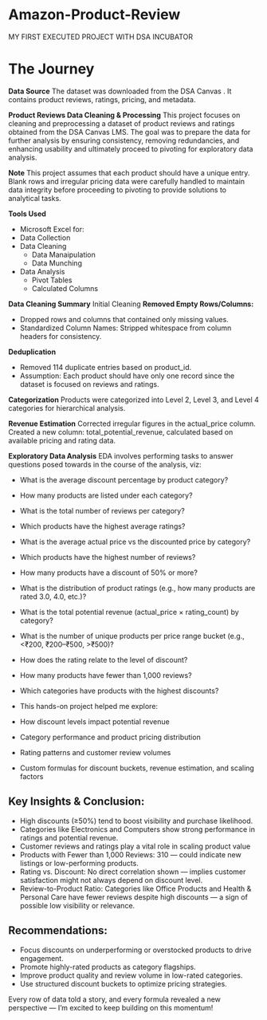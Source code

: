# Amazon-Product-Review
MY FIRST EXECUTED PROJECT WITH DSA INCUBATOR
# The Journey

**Data Source**
The dataset was downloaded from the DSA Canvas . It contains product reviews, ratings, pricing, and metadata.

**Product Reviews Data Cleaning & Processing**
This project focuses on cleaning and preprocessing a dataset of product reviews and ratings obtained from the DSA Canvas LMS. The goal was to prepare the data for further analysis by ensuring consistency, removing redundancies, and enhancing usability and ultimately proceed to pivoting for exploratory data analysis.

**Note**
This project assumes that each product should have a unique entry.
Blank rows and irregular pricing data were carefully handled to maintain data integrity before proceeding to pivoting to provide solutions to analytical tasks.

**Tools Used**
- Microsoft Excel for:
 - Data Collection
 - Data Cleaning
    - Data Manaipulation
    - Data Munching
 - Data Analysis
   - Pivot Tables
   - Calculated Columns

 **Data Cleaning Summary**
Initial Cleaning
**Removed Empty Rows/Columns:**
- Dropped rows and columns that contained only missing values.
- Standardized Column Names: Stripped whitespace from column headers for consistency.

**Deduplication**
- Removed 114 duplicate entries based on product_id.
- Assumption: Each product should have only one record since the dataset is focused on reviews and ratings.

**Categorization**
Products were categorized into Level 2, Level 3, and Level 4 categories for hierarchical analysis.

**Revenue Estimation**
Corrected irregular figures in the actual_price column.
Created a new column: total_potential_revenue, calculated based on available pricing and rating data.

**Exploratory Data Analysis**
 EDA involves performing tasks to answer questions posed towards in the course of the analysis, viz:
- What is the average discount percentage by product category?
- How many products are listed under each category?
- What is the total number of reviews per category?
- Which products have the highest average ratings?
- What is the average actual price vs the discounted price by category?
- Which products have the highest number of reviews?
- How many products have a discount of 50% or more?
- What is the distribution of product ratings (e.g., how many products are rated 3.0, 4.0, etc.)?
- What is the total potential revenue (actual_price × rating_count) by category?
- What is the number of unique products per price range bucket (e.g., <₹200, ₹200–₹500, >₹500)?
- How does the rating relate to the level of discount?
- How many products have fewer than 1,000 reviews?
- Which categories have products with the highest discounts?

-  This hands-on project helped me explore:
 - How discount levels impact potential revenue
 - Category performance and product pricing distribution
 - Rating patterns and customer review volumes
 - Custom formulas for discount buckets, revenue estimation, and scaling factors

 ## Key Insights & Conclusion:
- High discounts (≥50%) tend to boost visibility and purchase likelihood.
- Categories like Electronics and Computers show strong performance in ratings and potential revenue.
- Customer reviews and ratings play a vital role in scaling product value
- Products with Fewer than 1,000 Reviews: 310 — could indicate new listings or low-performing products.
- Rating vs. Discount: No direct correlation shown — implies customer satisfaction might not always depend on discount level.
- Review-to-Product Ratio: Categories like Office Products and Health & Personal Care have fewer reviews despite high discounts — a sign of possible low visibility or relevance.


## Recommendations:
 - Focus discounts on underperforming or overstocked products to drive engagement.
 - Promote highly-rated products as category flagships.
 - Improve product quality and review volume in low-rated categories.
 - Use structured discount buckets to optimize pricing strategies.

Every row of data told a story, and every formula revealed a new perspective — I’m excited to keep building on this momentum!
